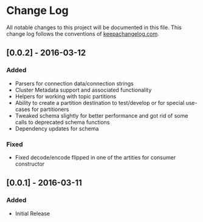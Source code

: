 # Change Log
All notable changes to this project will be documented in this file. This change log follows the conventions of [keepachangelog.com](http://keepachangelog.com/).

## [0.0.2] - 2016-03-12

### Added

- Parsers for connection data/connection strings
- Cluster Metadata support and associated functionality
- Helpers for working with topic partitions
- Ability to create a partition destination to test/develop or for special use-cases for partitioners
- Tweaked schema slightly for better performance and got rid of some calls to deprecated schema functions
- Dependency updates for schema

### Fixed

- Fixed decode/encode flipped in one of the artities for consumer constructor

## [0.0.1] - 2016-03-11
### Added

- Initial Release
